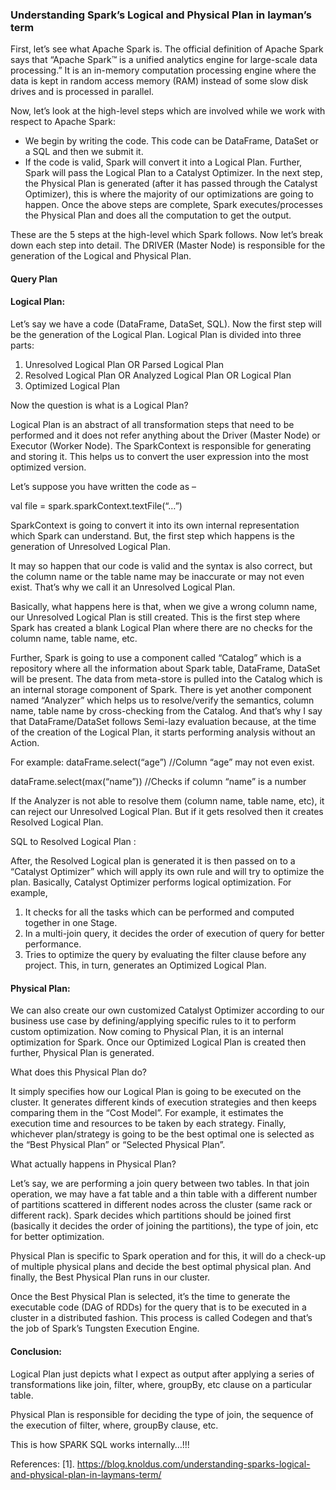 ### Understanding Spark’s Logical and Physical Plan in layman’s term 


First, let’s see what Apache Spark is. The official definition of Apache Spark says that “Apache Spark™ is a unified analytics engine for large-scale data processing.” It is an in-memory computation processing engine where the data is kept in random access memory (RAM) instead of some slow disk drives and is processed in parallel.

Now, let’s look at the high-level steps which are involved while we work with respect to Apache Spark:

- We begin by writing the code. This code can be DataFrame, DataSet or a SQL and then we submit it.
- If the code is valid, Spark will convert it into a Logical Plan.
    Further, Spark will pass the Logical Plan to a Catalyst Optimizer.
    In the next step, the Physical Plan is generated (after it has passed through the Catalyst Optimizer), this is where the majority of our optimizations are going to happen.
    Once the above steps are complete, Spark executes/processes the Physical Plan and does all the computation to get the output. 

These are the 5 steps at the high-level which Spark follows. Now let’s break down each step into detail. The DRIVER (Master Node) is responsible for the generation of the Logical and Physical Plan.

#### Query Plan

#### Logical Plan:

Let’s say we have a code (DataFrame, DataSet, SQL). Now the first step will be the generation of the Logical Plan. Logical Plan is divided into three parts:

1. Unresolved Logical Plan OR Parsed Logical Plan
2. Resolved Logical Plan OR Analyzed Logical Plan OR Logical Plan
3. Optimized Logical Plan 

Now the question is what is a Logical Plan?

Logical Plan is an abstract of all transformation steps that need to be performed and it does not refer anything about the Driver (Master Node) or Executor (Worker Node). The SparkContext is responsible for generating and storing it. This helps us to convert the user expression into the most optimized version.

Let’s suppose you have written the code as –

val file = spark.sparkContext.textFile(“…”)

SparkContext is going to convert it into its own internal representation which Spark can understand. But, the first step which happens is the generation of Unresolved Logical Plan.

It may so happen that our code is valid and the syntax is also correct, but the column name or the table name may be inaccurate or may not even exist. That’s why we call it an Unresolved Logical Plan.

Basically, what happens here is that, when we give a wrong column name, our Unresolved Logical Plan is still created. This is the first step where Spark has created a blank Logical Plan where there are no checks for the column name, table name, etc.

Further, Spark is going to use a component called “Catalog” which is a repository where all the information about Spark table, DataFrame, DataSet will be present. The data from meta-store is pulled into the Catalog which is an internal storage component of Spark. There is yet another component named “Analyzer” which helps us to resolve/verify the semantics, column name, table name by cross-checking from the Catalog. And that’s why I say that DataFrame/DataSet follows Semi-lazy evaluation because, at the time of the creation of the Logical Plan, it starts performing analysis without an Action.

For example:
dataFrame.select(“age”) //Column “age” may not even exist.

dataFrame.select(max(“name”)) //Checks if column “name” is a number

If the Analyzer is not able to resolve them (column name, table name, etc), it can reject our Unresolved Logical Plan. But if it gets resolved then it creates Resolved Logical Plan. 


SQL to Resolved Logical Plan :

After, the Resolved Logical plan is generated it is then passed on to a “Catalyst Optimizer” which will apply its own rule and will try to optimize the plan. Basically, Catalyst Optimizer performs logical optimization. 
For example, 

1. It checks for all the tasks which can be performed and computed together in one Stage. 
2. In a multi-join query, it decides the order of execution of query for better performance.
3. Tries to optimize the query by evaluating the filter clause before any project. This, in turn, generates an Optimized Logical Plan.


####  Physical Plan:

We can also create our own customized Catalyst Optimizer according to our business use case by defining/applying specific rules to it to perform custom optimization. Now coming to Physical Plan, it is an internal optimization for Spark. Once our Optimized Logical Plan is created then further, Physical Plan is generated.

What does this Physical Plan do?

It simply specifies how our Logical Plan is going to be executed on the cluster. It generates different kinds of execution strategies and then keeps comparing them in the “Cost Model”. For example, it estimates the execution time and resources to be taken by each strategy. Finally, whichever plan/strategy is going to be the best optimal one is selected as the “Best Physical Plan” or “Selected Physical Plan”. 

What actually happens in Physical Plan?

Let’s say, we are performing a join query between two tables. In that join operation, we may have a fat table and a thin table with a different number of partitions scattered in different nodes across the cluster (same rack or different rack). Spark decides which partitions should be joined first (basically it decides the order of joining the partitions), the type of join, etc for better optimization.

Physical Plan is specific to Spark operation and for this, it will do a check-up of multiple physical plans and decide the best optimal physical plan. And finally, the Best Physical Plan runs in our cluster.

Once the Best Physical Plan is selected, it’s the time to generate the executable code (DAG of RDDs) for the query that is to be executed in a cluster in a distributed fashion. This process is called Codegen and that’s the job of Spark’s Tungsten Execution Engine.

#### Conclusion:

Logical Plan just depicts what I expect as output after applying a series of transformations like join, filter, where, groupBy, etc clause on a particular table.

Physical Plan is responsible for deciding the type of join, the sequence of the execution of filter, where, groupBy clause, etc.

This is how SPARK SQL works internally…!!!

References:
[1]. https://blog.knoldus.com/understanding-sparks-logical-and-physical-plan-in-laymans-term/
